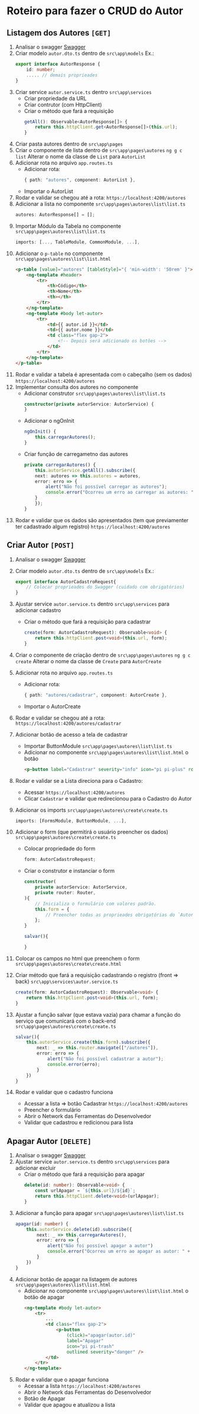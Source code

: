 # Roteiro para fazer o CRUD do Autor

## Listagem dos Autores `[GET]`
1. Analisar o swagger [Swagger](https://api.franciscosensaulas.com/swagger/index.html)
2. Criar modelo `autor.dto.ts` dentro de `src\app\models`
    Ex.:
    ```ts
    export interface AutorResponse {
        id: number;
        ..... // demais proprieades
    }
    ```
2. Criar service `autor.service.ts` dentro `src\app\services`
    - Criar propriedade da URL
    - Criar contrutor (com HttpClient)
    - Criar o método que fará a requisição
        ```ts
        getAll(): Observable<AutorResponse[]> {
            return this.httpClient.get<AutorResponse[]>(this.url);
        }
        ```
2. Criar pasta autores dentro de `src\app\pages`
2. Criar o componente de lista dentro de `src\app\pages\autores`
    `ng g c list`
    Alterar o nome da classe de `List` para `AutorList`
2. Adicionar rota no arquivo `app.routes.ts`
    - Adicionar rota:
        ```ts
        { path: "autores", component: AutorList },
        ```
    - Importar o AutorList
2. Rodar e validar se chegou até a rota: `https://localhost:4200/autores`
2. Adicionar a lista no componente `src\app\pages\autores\list\list.ts`
    ```ts
    autores: AutorResponse[] = [];
    ```
2. Importar Módulo da Tabela no componente `src\app\pages\autores\list\list.ts`
    ```ts
    imports: [..., TableModule, CommonModule, ...],
    ```
2. Adicionar o `p-table` no componente `src\app\pages\autores\list\list.html`
    ```html
    <p-table [value]="autores" [tableStyle]="{ 'min-width': '50rem' }">
        <ng-template #header>
            <tr>
                <th>Código</th>
                <th>Nome</th>
                <th></th>
            </tr>
        </ng-template>
        <ng-template #body let-autor>
            <tr>
                <td>{{ autor.id }}</td>
                <td>{{ autor.nome }}</td>
                <td class="flex gap-2">
                    <!-- Depois será adicionado os botões -->
                </td>
            </tr>
        </ng-template>
    </p-table>
    ```
2. Rodar e validar a tabela é apresentada com o cabeçalho (sem os dados) `https://localhost:4200/autores`
2. Implementar consulta dos autores no componente
    - Adicionar construtor `src\app\pages\autores\list\list.ts`
        ```ts
        constructor(private autorService: AutorService) {
        }
        ```
    - Adicionar o ngOnInit
        ```ts
        ngOnInit() {
            this.carregarAutores();
        }
        ```
    - Criar função de carregametno das autores
        ```ts
        private carregarAutores() {
            this.autorService.getAll().subscribe({
            next: autores => this.autores = autores,
            error: erro => {
                alert("Não foi possível carregar as autores");
                console.error("Ocorreu um erro ao carregar as autores: " + erro)
            }
            });
        }
        ```
2. Rodar e validar que os dados são apresentados (tem que previamenter ter cadastrado algum registro) `https://localhost:4200/autores`

## Criar Autor `[POST]`
1. Analisar o swagger [Swagger](https://api.franciscosensaulas.com/swagger/index.html)
2. Criar modelo `autor.dto.ts` dentro de `src\app\models`
    Ex.:
    ```ts
    export interface AutorCadastroRequest{
        // Colocar proprieades do Swagger (cuidado com obrigatórios)
    }
    ```
2. Ajustar service `autor.service.ts` dentro `src\app\services` para adicionar cadastro
    - Criar o método que fará a requisição para cadastrar
        ```ts
        create(form: AutorCadastroRequest): Observable<void> {
            return this.httpClient.post<void>(this.url, form);
        }
        ```
2. Criar o componente de criação dentro de `src\app\pages\autores`
    `ng g c create`
    Alterar o nome da classe de `Create` para `AutorCreate`
2. Adicionar rota no arquivo `app.routes.ts`
    - Adicionar rota:
        ```ts
        { path: "autores/cadastrar", component: AutorCreate },
        ```
    - Importar o AutorCreate
2. Rodar e validar se chegou até a rota: `https://localhost:4200/autores/cadastrar`
2. Adicionar botão de acesso a tela de cadastrar

    - Importar ButtonModule `src\app\pages\autores\list\list.ts`
    - Adicionar no componente `src\app\pages\autores\list\list.html` o botão
        ```html
        <p-button label="Cadastrar" severity="info" icon="pi pi-plus" routerLink="cadastrar" />
        ```
2. Rodar e validar se a Lista direciona para o Cadastro: 
    - Acessar `https://localhost:4200/autores`
    - Clicar `Cadastrar` e validar que redirecionou para o Cadastro do Autor


2. Adicionar os imports `src\app\pages\autores\create\create.ts`
    ```ts
    imports: [FormsModule, ButtonModule, ...],
    ```
2. Adicionar o form (que permitirá o usuário preencher os dados) `src\app\pages\autores\create\create.ts`
    - Colocar propriedade do form
        ```ts
        form: AutorCadastroRequest;
        ```
    - Criar o construtor e instanciar o form
        ```ts
        constructor(
            private autorService: AutorService,
            private router: Router,
        ){
            // Inicializa o formulário com valores padrão.
            this.form = {
                // Preencher todas as proprieades obrigatórias do `AutorCadastroRequest`
            };
        }

        salvar(){

        }
        ```
2. Colocar os campos no html que preenchem o form `src\app\pages\autores\create\create.html`
2. Criar método que fará a requisição cadastrando o registro (front => back) `src\app\services\autor.service.ts`
    ```ts
    create(form: AutorCadastroRequest): Observable<void> {
        return this.httpClient.post<void>(this.url, form);
    }
    ```
2. Ajustar a função salvar (que estava vazia) para chamar a função do serviço que comunicará com o back-end `src\app\pages\autores\create\create.ts`
    ```ts
    salvar(){
        this.autorService.create(this.form).subscribe({
            next: _ => this.router.navigate(["/autores"]),
            error: erro => {
                alert("Não foi possível cadastrar a autor");
                console.error(erro);
            } 
        })
    }
    ```

2. Rodar e validar que o cadastro funciona
    - Acessar a lista => botão Cadastrar `https://localhost:4200/autores`
    - Preencher o formulário
    - Abrir o Network das Ferramentas do Desenvolvedor
    - Validar que cadastrou e redicionou para lista

## Apagar Autor `[DELETE]`
1. Analisar o swagger [Swagger](https://api.franciscosensaulas.com/swagger/index.html)
2. Ajustar service `autor.service.ts` dentro `src\app\services` para adicionar excluir
    - Criar o método que fará a requisição para apagar
        ```ts
        delete(id: number): Observable<void> {
            const urlApagar = `${this.url}/${id}`;
            return this.httpClient.delete<void>(urlApagar);
        }
        ```
2. Adicionar a função para apagar `src\app\pages\autores\list\list.ts`
    ```ts
    apagar(id: number) {
        this.autorService.delete(id).subscribe({
            next: _ => this.carregarAutores(),
            error: erro => {
                alert("Não foi possível apagar a autor")
                console.error("Ocorreu um erro ao apagar as autor: " + erro)
            }
        })
    }
    ```
2. Adicionar botão de apagar na listagem de autores `src\app\pages\autores\list\list.html`
    - Adicionar no componente `src\app\pages\autores\list\list.html` o botão de apagar
        ```html
        <ng-template #body let-autor>
            <tr>
                ...
                <td class="flex gap-2">
                    <p-button 
                        (click)="apagar(autor.id)" 
                        label="Apagar" 
                        icon="pi pi-trash" 
                        outlined severity="danger" /> 
                </td>
            </tr>
        </ng-template>
        ```
2. Rodar e validar que o apagar funciona
    - Acessar a lista `https://localhost:4200/autores`
    - Abrir o Network das Ferramentas do Desenvolvedor
    - Botão de Apagar
    - Validar que apagou e atualizou a lista
